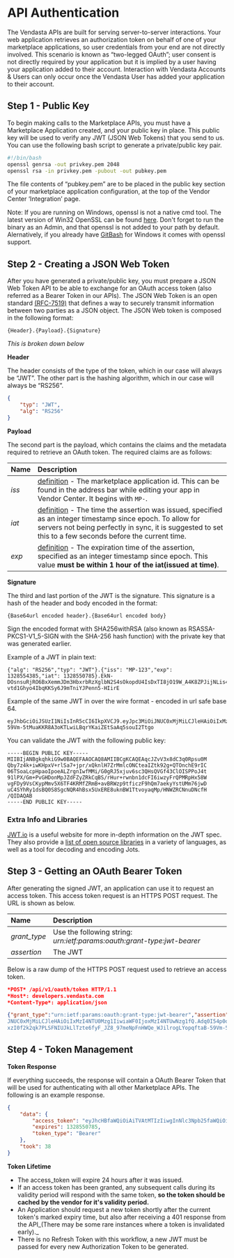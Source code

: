 # API Authentication

The Vendasta APIs are built for serving server-to-server interactions. Your web application retrieves an authorization token on behalf of one of your marketplace applications, so user credentials from your end are not directly involved. This scenario is known as “two-legged OAuth”; user consent is not directly required by your application but it is implied by a user having your application added to their account. Interaction with Vendasta Accounts & Users can only occur once the Vendasta User has added your application to their account.

## Step 1 - Public Key

To begin making calls to the Marketplace APIs, you must have a Marketplace Application created, and your public key in place. This public key will be used to verify any JWT (JSON Web Tokens) that you send to us. You can use the following bash script to generate a private/public key pair.

```bash
#!/bin/bash
openssl genrsa -out privkey.pem 2048
openssl rsa -in privkey.pem -pubout -out pubkey.pem
```

The file contents of “pubkey.pem” are to be placed in the public key section of your marketplace application configuration, at the top of the Vendor Center ‘Integration’ page.

Note: If you are running on Windows, openssl is not a native cmd tool. The latest version of Win32 OpenSSL can be found [here](https://slproweb.com/products/Win32OpenSSL.html). Don't forget to run the binary as an Admin, and that openssl is not added to your path by default.
Alernatively, if you already have [GitBash](https://gitforwindows.org/) for Windows it comes with openssl support.

## Step 2 - Creating a JSON Web Token

After you have generated a private/public key, you must prepare a JSON Web Token API to be able to exchange for an OAuth access token (also referred as a Bearer Token in our APIs). The JSON Web Token is an open standard [(RFC-7519)](https://tools.ietf.org/html/rfc7519) that defines a way to securely transmit information between two parties as a JSON object. The JSON Web token is composed in the following format:

```text
{Header}.{Payload}.{Signature}
```

_This is broken down below_

**Header**

The header consists of the type of the token, which in our case will always be “JWT”. The other part is the hashing algorithm, which in our case will always be “RS256”.

```json
{
    "typ": "JWT",
    "alg": "RS256"
}
```

**Payload**

The second part is the payload, which contains the claims and the metadata required to retrieve an OAuth token. The required claims are as follows:

|Name|Description
|:---|:---
|*iss* | [definition](https://tools.ietf.org/html/rfc7519#section-4.1.1) - The marketplace application id. This can be found in the address bar while editing your app in Vendor Center. It begins with `MP-`.
| *iat*| [definition](https://tools.ietf.org/html/rfc7519#section-4.1.6) - The time the assertion was issued, specified as an integer timestamp since epoch. To allow for servers not being perfectly in sync, it is suggested to set this to a few seconds before the current time.
| *exp*| [definition](https://tools.ietf.org/html/rfc7519#section-4.1.4) - The expiration time of the assertion, specified as an integer timestamp since epoch. This value **must be within 1 hour of the iat(issued at time)**.  

**Signature**

The third and last portion of the JWT is the signature. This signature is a hash of the header and body encoded in the format:

    {Base64url encoded header}.{Base64url encoded body}

Sign the encoded format with SHA256withRSA (also known as RSASSA-PKCS1-V1_5-SIGN with the SHA-256 hash function) with the private key that was generated earlier.

Example of a JWT in plain text:

```text
{"alg": "RS256","typ": "JWT"}.{"iss": "MP-123","exp": 1328554385,"iat": 1328550785}.EkN-DOsnsuRjRO6BxXemmJDm3HbxrbRzXglbN2S4sOkopdU4IsDxTI8jO19W_A4K8ZPJijNLis4EZsHeY559a4DFOd50_OqgHGuERTqYZyuhtF39yxJPAjUESwxk2J5k_4zM3O-vtd1Ghyo4IbqKKSy6J9mTniYJPenn5-HIirE
```

Example of the same JWT in over the wire format - encoded in url safe base 64.

```text
eyJhbGciOiJSUzI1NiIsInR5cCI6IkpXVCJ9.eyJpc3MiOiJNUC0xMjMiLCJleHAiOiIxMzI4NTU0Mzg1IiwiaWF0IjoxMzI4NTUwNzg1fQ.Adq0I54p0qEc_ioLz2zzhQRaGBcAE7Hf7aslSGW_cJ5fyBkQWeqniCtM6SzxzI0f2k2qk7PLSFNIUJkLlTzte6fyF_JZ8_97meNpFnHWQe_WJilrogLYopqftaB-59Vm-5tMuaKKR8A3oKTLwiLBqrYKaiZEtSaAq5souI2Ttgo
```

You can validate the JWT with the following public key:

```text
-----BEGIN PUBLIC KEY-----
MIIBIjANBgkqhkiG9w0BAQEFAAOCAQ8AMIIBCgKCAQEAqcJZvV3x8dC3q0Rpsu0M
Qby7z4k+iwKHpxV+rlSa7+jpr/xQknlH7ZrMmlcONCteaIZtk92g+QTOnchE9rIC
06TSoaLcpHpaoIpoeALZrgnIwfMMi/G0gRJ5xjuv6sc3QHsQVGf43ClOISPPoJ4t
91lPX/Gm+PvGHDonMpJZdFZyZRkCqBS/rHur+rwnbn1dcFI6iwzyFrQPMRpHx58W
vgFDy9VsCKypMmv5X6TF4KRMfZRmB+avBRWzp9tficzF9hQm7aekyYstUMm76jwD
uC4SYhRy1dsBQ0S8SgcNQR4hBsx5UxERE8uknBW1TtvoyaqMp/HNWZRCNnuDNcfH
/QIDAQAB
-----END PUBLIC KEY-----
```

### Extra Info and Libraries

[JWT.io](http://jwt.io/) is a useful website for more in-depth information on the JWT spec. They also provide a [list of open source libraries](http://jwt.io/#libraries) in a variety of languages, as well as a tool for decoding and encoding Jots.

## Step 3 - Getting an OAuth Bearer Token

After generating the signed JWT, an application can use it to request an access token. This access token request is an HTTPS POST request. The URL is shown as below.

|Name|Description
|:---|:---
| *grant_type* | Use the following string: *urn:ietf:params:oauth:grant-type:jwt-bearer*
| *assertion* | The JWT

Below is a raw dump of the HTTPS POST request used to retrieve an access token.

```json
*POST* /api/v1/oauth/token HTTP/1.1
*Host*: developers.vendasta.com
*Content-Type*: application/json

{"grant_type":"urn:ietf:params:oauth:grant-type:jwt-bearer","assertion":"eyJhbGciOiJSUzI1NiIsInR5cCI6IkpXVCJ9.eyJpc3MiOi
JNUC0xMjMiLCJleHAiOiIxMzI4NTU0Mzg1IiwiaWF0IjoxMzI4NTUwNzg1fQ.Adq0I54p0qEc_ioLz2zzhQRaGBcAE7Hf7aslSGW_cJ5fyBkQWeqniCtM6Sz
xzI0f2k2qk7PLSFNIUJkLlTzte6fyF_JZ8_97meNpFnHWQe_WJilrogLYopqftaB-59Vm-5tMuaKKR8A3oKTLwiLBqrYKaiZEtSaAq5souI2Ttgo"}
```

## Step 4 - Token Management

**Token Response**

If everything succeeds, the response will contain a OAuth Bearer Token that will be used for authenticating with all other Marketplace APIs. The following is an example response.

```json
{
    "data": {
        "access_token": "eyJhcHBfaWQiOiAiTVAtMTIzIiwgInNlc3Npb25faWQiOiAiYzNhNzgzZGQxMjMzODQwZWU4ZGQ5YjhmZmQ2OTUxMzE5In0=",
        "expires": 1328550785,
        "token_type": "Bearer"
    },
    "took": 38
}
```

**Token Lifetime**

- The access_token will expire 24 hours after it was issued.
- If an access token has been granted, any subsequent calls during its validity period will respond with the same token, **so the token should be cached by the vendor for it's validity period.**
- An Application should request a new token shortly after the current token's marked expiry time, but also after receiving a 401 response from the API_(There may be some rare instances where a token is invalidated early)._
- There is no Refresh Token with this workflow, a new JWT must be passed for every new Authorization Token to be generated.
